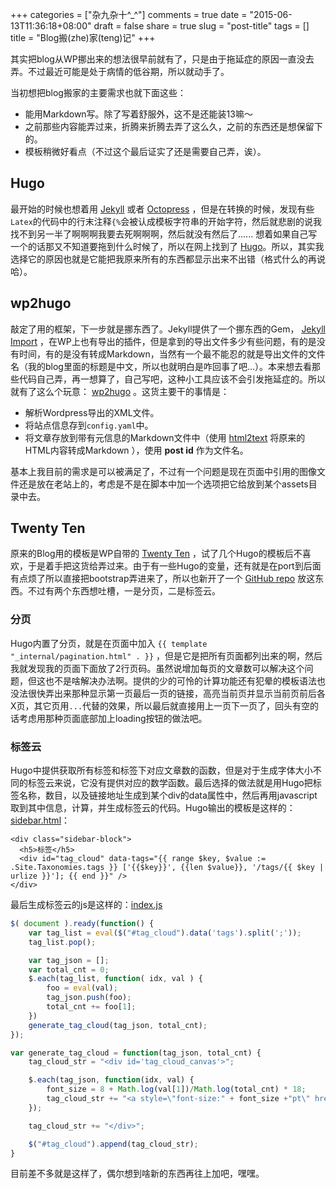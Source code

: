 +++
categories = ["杂九杂十^_^"]
comments = true
date = "2015-06-13T11:36:18+08:00"
draft = false
share = true
slug = "post-title"
tags = []
title = "Blog搬(zhe)家(teng)记"
+++

其实把blog从WP挪出来的想法很早前就有了，只是由于拖延症的原因一直没去弄。不过最近可能是处于病情的低谷期，所以就动手了。

当初想把blog搬家的主要需求也就下面这些：

* 能用Markdown写。除了写着舒服外，这不是还能装13嘛～
* 之前那些内容能弄过来，折腾来折腾去弄了这么久，之前的东西还是想保留下的。
* 模板稍微好看点（不过这个最后证实了还是需要自己弄，诶）。

## Hugo

最开始的时候也想着用 [Jekyll](http://jekyllrb.com/) 或者 [Octopress](http://octopress.org/) ，但是在转换的时候，发现有些`Latex`的代码中的行末注释`{%`会被认成模板字符串的开始字符，然后就悲剧的说我找不到另一半了啊啊啊我要去死啊啊啊，然后就没有然后了...... 想着如果自己写一个的话那又不知道要拖到什么时候了，所以在网上找到了 [Hugo](http://gohugo.io/)。所以，其实我选择它的原因也就是它能把我原来所有的东西都显示出来不出错（格式什么的再说哈）。

## wp2hugo

敲定了用的框架，下一步就是挪东西了。Jekyll提供了一个挪东西的Gem， [Jekyll Import](https://github.com/jekyll/jekyll-import) ，在WP上也有导出的插件，但是拿到的导出文件多少有些问题，有的是没有时间，有的是没有转成Markdown，当然有一个最不能忍的就是导出文件的文件名（我的blog里面的标题是中文，所以也就明白是咋回事了吧...）。本来想去看那些代码自己弄，再一想算了，自己写吧，这种小工具应该不会引发拖延症的。所以就有了这么个玩意： [wp2hugo](https://github.com/hzmangel/wp2hugo) 。这货主要干的事情是：

* 解析Wordpress导出的XML文件。
* 将站点信息存到`config.yaml`中。
* 将文章存放到带有元信息的Markdown文件中（使用 [html2text](https://pypi.python.org/pypi/html2text) 将原来的HTML内容转成Markdown ），使用 **post id** 作为文件名。

基本上我目前的需求是可以被满足了，不过有一个问题是现在页面中引用的图像文件还是放在老站上的，考虑是不是在脚本中加一个选项把它给放到某个assets目录中去。

## Twenty Ten

原来的Blog用的模板是WP自带的 [Twenty Ten](https://wordpress.org/themes/twentyten/) ，试了几个Hugo的模板后不喜欢，于是着手把这货给弄过来。由于有一些Hugo的变量，还有就是在port到后面有点烦了所以直接把bootstrap弄进来了，所以也新开了一个 [GitHub repo](https://github.com/hzmangel/hugo-twenty-ten) 放这东西。不过有两个东西想吐槽，一是分页，二是标签云。

### 分页

Hugo内置了分页，就是在页面中加入 `{{ template "_internal/pagination.html" . }}` ，但是它是把所有页面都列出来的啊，然后我就发现我的页面下面放了2行页码。虽然说增加每页的文章数可以解决这个问题，但这也不是啥解决办法啊。提供的少的可怜的计算功能还有犯晕的模板语法也没法很快弄出来那种显示第一页最后一页的链接，高亮当前页并显示当前页前后各X页，其它页用`...`代替的效果，所以最后就直接用上一页下一页了，回头有空的话考虑用那种页面底部加上loading按钮的做法吧。


### 标签云

Hugo中提供获取所有标签和标签下对应文章数的函数，但是对于生成字体大小不同的标签云来说，它没有提供对应的数学函数。最后选择的做法就是用Hugo把标签名称，数目，以及链接地址生成到某个div的data属性中，然后再用javascript取到其中信息，计算，并生成标签云的代码。Hugo输出的模板是这样的： [sidebar.html](https://github.com/hzmangel/hugo-twenty-ten/blob/master/layouts/partials/sidebar.html)：

```
<div class="sidebar-block">
  <h5>标签</h5>
  <div id="tag_cloud" data-tags="{{ range $key, $value := .Site.Taxonomies.tags }} ['{{$key}}', {{len $value}}, '/tags/{{ $key | urlize }}']; {{ end }}" />
</div>
```

最后生成标签云的js是这样的：[index.js](https://github.com/hzmangel/hugo-twenty-ten/blob/master/static/js/index.js)

```javascript
$( document ).ready(function() {
    var tag_list = eval($("#tag_cloud").data('tags').split(';'));
    tag_list.pop();

    var tag_json = [];
    var total_cnt = 0;
    $.each(tag_list, function( idx, val ) {
        foo = eval(val);
        tag_json.push(foo);
        total_cnt += foo[1];
    })
    generate_tag_cloud(tag_json, total_cnt);
});

var generate_tag_cloud = function(tag_json, total_cnt) {
    tag_cloud_str = "<div id='tag_cloud_canvas'>";

    $.each(tag_json, function(idx, val) {
        font_size = 8 + Math.log(val[1])/Math.log(total_cnt) * 18;
        tag_cloud_str += "<a style=\"font-size:" + font_size +"pt\" href=" + val[2] + ">" + val[0] + "</a>&nbsp; ";
    });

    tag_cloud_str += "</div>";

    $("#tag_cloud").append(tag_cloud_str);
}
```

目前差不多就是这样了，偶尔想到啥新的东西再往上加吧，嘿嘿。

